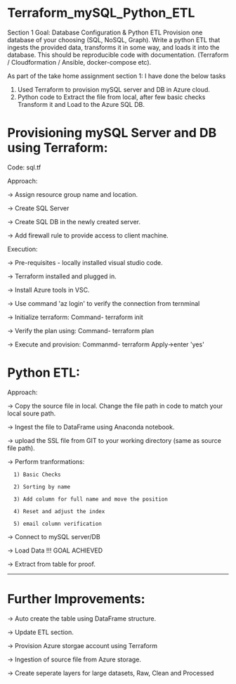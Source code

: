 # Terraform_mySQL_Python_ETL

Section 1 Goal: Database Configuration & Python ETL 
Provision one database of your choosing (SQL, NoSQL, Graph).  Write a python ETL that ingests the provided data, transforms it in some way, and loads it into the database. This should be reproducible code with documentation. (Terraform / Cloudformation / Ansible, docker-compose etc). 

As part of the take home assignment section 1: I have done the below tasks

  1) Used Terraform to provision mySQL server and DB in Azure cloud.
  2) Python code to Extract the file from local, after few basic checks Transform it and Load to the Azure SQL DB.

# Provisioning mySQL Server and DB using Terraform:

Code: sql.tf

Approach: 

  -> Assign resource group name and location.
  
  -> Create SQL Server
  
  -> Create SQL DB in the newly created server.
  
  -> Add firewall rule to provide access to client machine.
  
Execution:

  -> Pre-requisites - locally installed visual studio code.
  
  -> Terraform installed and plugged in.
  
  -> Install Azure tools in VSC.
  
  -> Use command 'az login' to verify the connection from ternminal
  
  -> Initialize terraform: Command- terraform init
  
  -> Verify the plan using: Command- terraform plan
  
  -> Execute and provision: Commanmd- terraform Apply->enter 'yes'

# Python ETL:

Approach:

  -> Copy the source file in local. Change the file path in code to match your local soure path. 
  
  -> Ingest the file to DataFrame using Anaconda notebook.
  
  -> upload the SSL file from GIT to your working directory (same as source file path). 
  
  -> Perform tranformations:
  
      1) Basic Checks
      
      2) Sorting by name
      
      3) Add column for full name and move the position
      
      4) Reset and adjust the index
      
      5) email column verification
      
  -> Connect to mySQL server/DB
  
  -> Load Data !!! GOAL ACHIEVED
  
  -> Extract from table for proof.
  
-------------------------------------------------------------------------------------------------------------------------------------------

# Further Improvements:
  
  -> Auto create the table using DataFrame structure.
  
  -> Update ETL section.
  
  -> Provision Azure storgae account using Terraform
  
  -> Ingestion of source file from Azure storage.
  
  -> Create seperate layers for large datasets, Raw, Clean and Processed
  
  
